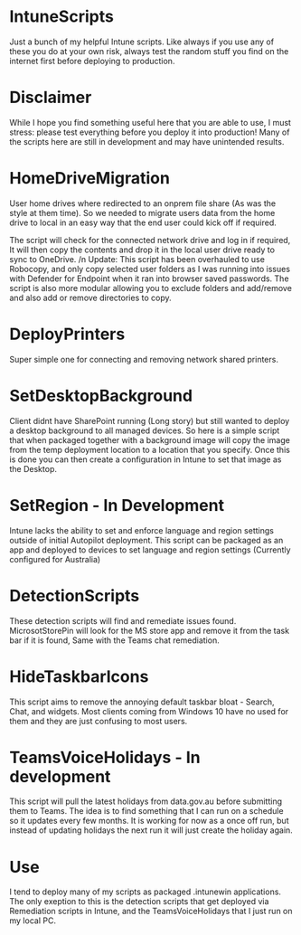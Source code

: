 # IntuneScripts
Just a bunch of my helpful Intune scripts. Like always if you use any of these you do at your own risk, always test the random stuff you find on the internet first before deploying to production.

# Disclaimer
While I hope you find something useful here that you are able to use, I must stress: please test everything before you deploy it into production! Many of the scripts here are still in development and may have unintended results. 

# HomeDriveMigration
User home drives where redirected to an onprem file share (As was the style at them time). So we needed to migrate users data from the home drive to local in an easy way that the end user could kick off if required.

The script will check for the connected network drive and log in if required, It will then copy the contents and drop it in the local user drive ready to sync to OneDrive.
/n Update: This script has been overhauled to use Robocopy, and only copy selected user folders as I was running into issues with Defender for Endpoint when it ran into browser saved passwords. The script is also more modular allowing you to exclude folders and add/remove and also add or remove directories to copy.

# DeployPrinters
Super simple one for connecting and removing network shared printers.

# SetDesktopBackground
Client didnt have SharePoint running (Long story) but still wanted to deploy a desktop background to all managed devices. So here is a simple script that when packaged together with a background image will copy the image from the temp deployment location to a location that you specify. Once this is done you can then create a configuration in Intune to set that image as the Desktop.

# SetRegion - In Development
Intune lacks the ability to set and enforce language and region settings outside of initial Autopilot deployment. This script can be packaged as an app and deployed to devices to set language and region settings (Currently configured for Australia)

# DetectionScripts
These detection scripts will find and remediate issues found. MicrosotStorePin will look for the MS store app and remove it from the task bar if it is found, Same with the Teams chat remediation.

# HideTaskbarIcons
This script aims to remove the annoying default taskbar bloat - Search, Chat, and widgets. Most clients coming from Windows 10 have no used for them and they are just confusing to most users.

# TeamsVoiceHolidays - In development
This script will pull the latest holidays from data.gov.au before submitting them to Teams. The idea is to find something that I can run on a schedule so it updates every few months. It is working for now as a once off run, but instead of updating holidays the next run it will just create the holiday again.

# Use
I tend to deploy many of my scripts as packaged .intunewin applications. The only exeption to this is the detection scripts that get deployed via Remediation scripts in Intune, and the TeamsVoiceHolidays that I just run on my local PC.
